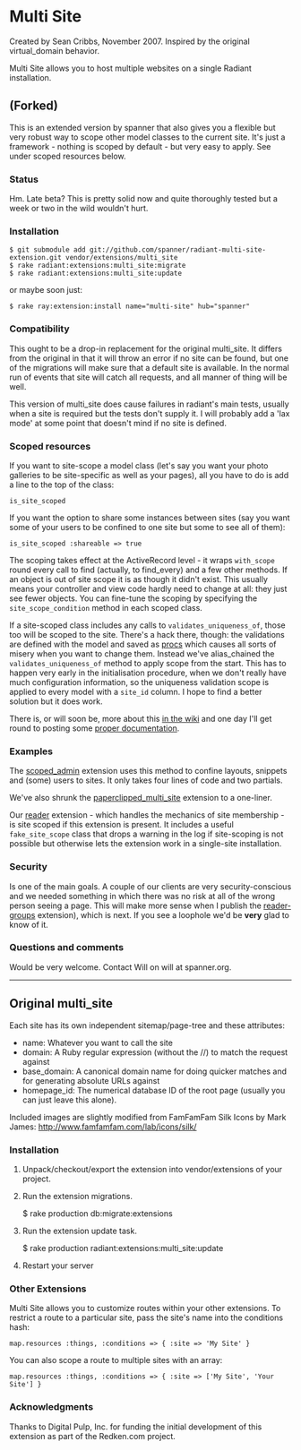 # Multi Site #

Created by Sean Cribbs, November 2007. Inspired by the original virtual_domain behavior.

Multi Site allows you to host multiple websites on a single Radiant installation.

## (Forked) ##

This is an extended version by spanner that also gives you a flexible but very robust way to scope other model classes to the current site. It's just a framework - nothing is scoped by default - but very easy to apply. See under scoped resources below.

### Status ###

Hm. Late beta? This is pretty solid now and quite thoroughly tested but a week or two in the wild wouldn't hurt.

### Installation ###

	$ git submodule add git://github.com/spanner/radiant-multi-site-extension.git vendor/extensions/multi_site
	$ rake radiant:extensions:multi_site:migrate
	$ rake radiant:extensions:multi_site:update

or maybe soon just:

	$ rake ray:extension:install name="multi-site" hub="spanner"

### Compatibility ###
This ought to be a drop-in replacement for the original multi_site. It differs from the original in that it will throw an error if no site can be found, but one of the migrations will make sure that a default site is available. In the normal run of events that site will catch all requests, and all manner of thing will be well.

This version of multi_site does cause failures in radiant's main tests, usually when a site is required but the tests don't supply it. I will probably add a 'lax mode' at some point that doesn't mind if no site is defined.

### Scoped resources ###

If you want to site-scope a model class (let's say you want your photo galleries to be site-specific as well as your pages), all you have to do is add a line to the top of the class:

	is_site_scoped

If you want the option to share some instances between sites (say you want some of your users to be confined to one site but some to see all of them):

	is_site_scoped :shareable => true

The scoping takes effect at the ActiveRecord level - it wraps `with_scope` round every call to find (actually, to find_every) and a few other methods. If an object is out of site scope it is as though it didn't exist. This usually means your controller and view code hardly need to change at all: they just see fewer objects. You can fine-tune the scoping by specifying the `site_scope_condition` method in each scoped class.

If a site-scoped class includes any calls to `validates_uniqueness_of`, those too will be scoped to the site. There's a hack there, though: the validations are defined with the model and saved as [procs][] which causes all sorts of misery when you want to change them. Instead we've alias_chained the `validates_uniqueness_of` method to apply scope from the start. This has to happen very early in the initialisation procedure, when we don't really have much configuration information, so the uniqueness validation scope is applied to every model with a `site_id` column. I hope to find a better solution but it does work.

There is, or will soon be, more about this [in the wiki][] and one day I'll get round to posting some [proper documentation][].

### Examples ###

The [scoped_admin][] extension uses this method to confine layouts, snippets and (some) 
users to sites. It only takes four lines of code and two partials.

We've also shrunk the [paperclipped_multi_site][] extension to a one-liner.

Our [reader][] extension - which handles the mechanics of site membership - is site scoped if this extension is present. It includes a useful `fake_site_scope` class that drops a warning in the log if site-scoping is not possible but otherwise lets the extension work in a single-site installation.

### Security ###

Is one of the main goals. A couple of our clients are very security-conscious and we needed something in which there was no risk at all of the wrong person seeing a page. This will make more sense when I publish the [reader-groups][] extension), which is next. If you see a loophole we'd be __very__ glad to know of it.

### Questions and comments ###

Would be very welcome. Contact Will on will at spanner.org.

[procs]: <http://casperfabricius.com/site/2008/12/06/removing-rails-validations-with-metaprogramming/>
[in the wiki]: <http://wiki.github.com/spanner/radiant-multi-site-extension>
[proper documentation]: <http://spanner.org/radiant/multi_site> "Not there yet!"
[scoped_admin]: <http://github.com/spanner/radiant-scoped-admin-extension>
[paperclipped_multi_site]: <http://github.com/spanner/radiant-paperclipped_multisite-extension>
[reader]: <http://github.com/spanner/radiant-reader-extension>
[reader-groups]: <http://github.com/spanner/radiant-reader-groups-extension>

- - -

## Original multi_site ##

Each site has its own independent 
sitemap/page-tree and these attributes:

* name: Whatever you want to call the site
* domain: A Ruby regular expression (without the //) to match the request against
* base_domain: A canonical domain name for doing quicker matches and for generating absolute URLs against
* homepage_id: The numerical database ID of the root page (usually you can just leave this alone).

Included images are slightly modified from FamFamFam Silk Icons by Mark James: http://www.famfamfam.com/lab/icons/silk/

### Installation ###

1) Unpack/checkout/export the extension into vendor/extensions of your 
   project.

2) Run the extension migrations.

	$ rake production db:migrate:extensions

3) Run the extension update task.

	$ rake production radiant:extensions:multi_site:update

4) Restart your server

### Other Extensions ###

Multi Site allows you to customize routes within your other extensions. To
restrict a route to a particular site, pass the site's name into the
conditions hash:

	map.resources :things, :conditions => { :site => 'My Site' }

You can also scope a route to multiple sites with an array:

	map.resources :things, :conditions => { :site => ['My Site', 'Your Site'] }

### Acknowledgments ###

Thanks to Digital Pulp, Inc. for funding the initial development of this
extension as part of the Redken.com project.